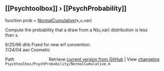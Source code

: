 ## [[Psychtoolbox]] &#8250; [[PsychProbability]]

function prob = [NormalCumulative](NormalCumulative)(x,u,var)  
  
Compute the probability that a draw from a N(u,var) distribution is less  
than x.  
  
6/25/96  dhb  Fixed for new erf convention.  
7/24/04  awi  Cosmetic  




<div class="code_header" style="text-align:right;">
  <span style="float:left;">Path&nbsp;&nbsp;</span> <span class="counter">Retrieve <a href=
  "https://raw.github.com/Psychtoolbox-3/Psychtoolbox-3/beta/Psychtoolbox/PsychProbability/NormalCumulative.m">current version from GitHub</a> | View <a href=
  "https://github.com/Psychtoolbox-3/Psychtoolbox-3/commits/beta/Psychtoolbox/PsychProbability/NormalCumulative.m">changelog</a></span>
</div>
<div class="code">
  <code>Psychtoolbox/PsychProbability/NormalCumulative.m</code>
</div>

